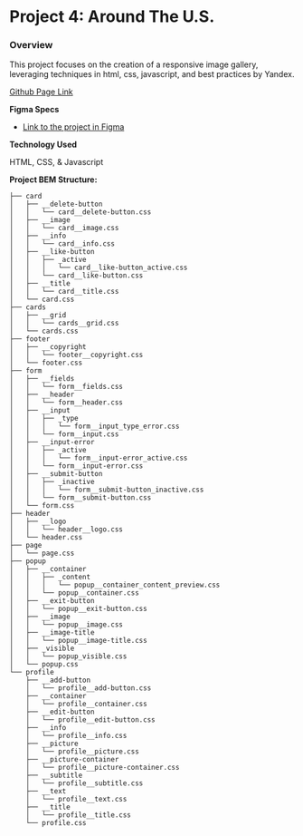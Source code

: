 # Project 4: Around The U.S.

### Overview
This project focuses on the creation of a responsive image gallery, leveraging techniques in html, css, javascript, 
and best practices by Yandex.

[Github Page Link](https://black-milk.github.io/web_project_4/)

**Figma Specs**

* [Link to the project in Figma](https://www.figma.com/file/mUgu8OSHWE0M6p6vfwmdu9/Sprint-4-Around-The-U.S.-desktop-mobile?node-id=0%3A1)


**Technology Used**

HTML, CSS, & Javascript

**Project BEM Structure:**
```
├── card
│   ├── __delete-button
│   │   └── card__delete-button.css
│   ├── __image
│   │   └── card__image.css
│   ├── __info
│   │   └── card__info.css
│   ├── __like-button
│   │   ├── _active
│   │   │   └── card__like-button_active.css
│   │   └── card__like-button.css
│   ├── __title
│   │   └── card__title.css
│   └── card.css
├── cards
│   ├── __grid
│   │   └── cards__grid.css
│   └── cards.css
├── footer
│   ├── __copyright
│   │   └── footer__copyright.css
│   └── footer.css
├── form
│   ├── __fields
│   │   └── form__fields.css
│   ├── __header
│   │   └── form__header.css
│   ├── __input
│   │   ├── _type
│   │   │   └── form__input_type_error.css
│   │   └── form__input.css
│   ├── __input-error
│   │   ├── _active
│   │   │   └── form__input-error_active.css
│   │   └── form__input-error.css
│   ├── __submit-button
│   │   ├── _inactive
│   │   │   └── form__submit-button_inactive.css
│   │   └── form__submit-button.css
│   └── form.css
├── header
│   ├── __logo
│   │   └── header__logo.css
│   └── header.css
├── page
│   └── page.css
├── popup
│   ├── __container
│   │   ├── _content
│   │   │   └── popup__container_content_preview.css
│   │   └── popup__container.css
│   ├── __exit-button
│   │   └── popup__exit-button.css
│   ├── __image
│   │   └── popup__image.css
│   ├── __image-title
│   │   └── popup__image-title.css
│   ├── _visible
│   │   └── popup_visible.css
│   └── popup.css
└── profile
    ├── __add-button
    │   └── profile__add-button.css
    ├── __container
    │   └── profile__container.css
    ├── __edit-button
    │   └── profile__edit-button.css
    ├── __info
    │   └── profile__info.css
    ├── __picture
    │   └── profile__picture.css
    ├── __picture-container
    │   └── profile__picture-container.css
    ├── __subtitle
    │   └── profile__subtitle.css
    ├── __text
    │   └── profile__text.css
    ├── __title
    │   └── profile__title.css
    └── profile.css
```

